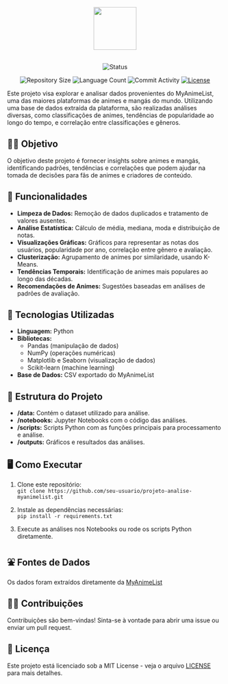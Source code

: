 <div id="top" align="center">
    <a href="https://github.com/Thomazrlima/MyAnimeList-Theme#readme">
        <img src="https://upload.wikimedia.org/wikipedia/commons/7/7a/MyAnimeList_Logo.png" width="100" height="100">
    </a>
  <br>
  <br>
</div>

<p align="center">
  <img
    src="https://img.shields.io/badge/Status-Em%20desenvolvimento-green?style=flat-square"
    alt="Status"
  />
</p>

<p align="center">
  <img
    src="https://img.shields.io/github/repo-size/Thomazrlima/MyAnimeList-Theme?style=flat"
    alt="Repository Size"
  />
  <img
    src="https://img.shields.io/github/languages/count/Thomazrlima/MyAnimeList-Theme?style=flat&logo=python"
    alt="Language Count"
  />
  <img
    src="https://img.shields.io/github/commit-activity/t/Thomazrlima/MyAnimeList-Theme?style=flat&logo=github"
    alt="Commit Activity"
  />
  <a href="LICENSE.md"
    ><img
      src="https://img.shields.io/github/license/Thomazrlima/MyAnimeList-Theme"
      alt="License"
  /></a>
</p>

Este projeto visa explorar e analisar dados provenientes do MyAnimeList, uma das maiores plataformas de animes e mangás do mundo. Utilizando uma base de dados extraída da plataforma, são realizadas análises diversas, como classificações de animes, tendências de popularidade ao longo do tempo, e correlação entre classificações e gêneros.

## 😶‍🌫️ Objetivo

O objetivo deste projeto é fornecer insights sobre animes e mangás, identificando padrões, tendências e correlações que podem ajudar na tomada de decisões para fãs de animes e criadores de conteúdo.

## 🚀 Funcionalidades

- **Limpeza de Dados:** Remoção de dados duplicados e tratamento de valores ausentes.
- **Análise Estatística:** Cálculo de média, mediana, moda e distribuição de notas.
- **Visualizações Gráficas:** Gráficos para representar as notas dos usuários, popularidade por ano, correlação entre gênero e avaliação.
- **Clusterização:** Agrupamento de animes por similaridade, usando K-Means.
- **Tendências Temporais:** Identificação de animes mais populares ao longo das décadas.
- **Recomendações de Animes:** Sugestões baseadas em análises de padrões de avaliação.

## 👀 Tecnologias Utilizadas

- **Linguagem:** Python
- **Bibliotecas:** 
  - Pandas (manipulação de dados)
  - NumPy (operações numéricas)
  - Matplotlib e Seaborn (visualização de dados)
  - Scikit-learn (machine learning)
- **Base de Dados:** CSV exportado do MyAnimeList

## 📂 Estrutura do Projeto

- **/data:** Contém o dataset utilizado para análise.
- **/notebooks:** Jupyter Notebooks com o código das análises.
- **/scripts:** Scripts Python com as funções principais para processamento e análise.
- **/outputs:** Gráficos e resultados das análises.

## 🖥️ Como Executar

1. Clone este repositório:  
   `git clone https://github.com/seu-usuario/projeto-analise-myanimelist.git`
   
2. Instale as dependências necessárias:  
   `pip install -r requirements.txt`
   
3. Execute as análises nos Notebooks ou rode os scripts Python diretamente.

## ⛲ Fontes de Dados

Os dados foram extraídos diretamente da [MyAnimeList](https://myanimelist.net/profile/ThomazSpoiler)

## 🧑‍💼 Contribuições

Contribuições são bem-vindas! Sinta-se à vontade para abrir uma issue ou enviar um pull request.

## 📜 Licença

Este projeto está licenciado sob a MIT License - veja o arquivo [LICENSE](LICENSE) para mais detalhes.
